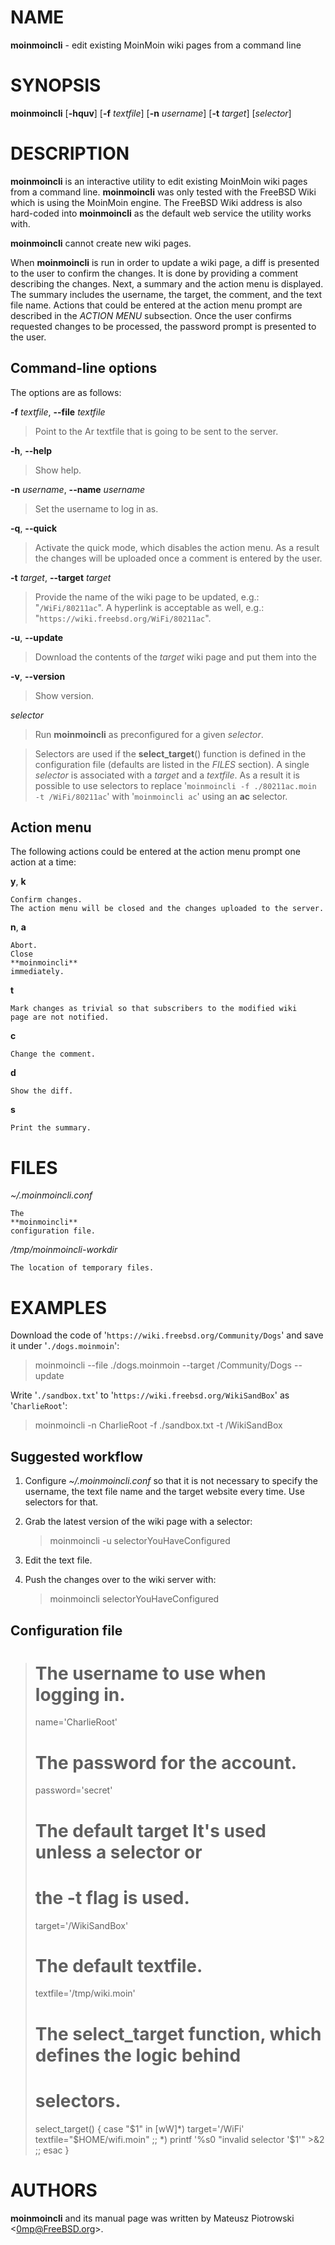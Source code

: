 # NAME

**moinmoincli** - edit existing MoinMoin wiki pages from a command line

# SYNOPSIS

**moinmoincli**
\[**-hquv**]
\[**-f**&nbsp;*textfile*]
\[**-n**&nbsp;*username*]
\[**-t**&nbsp;*target*]
\[*selector*]

# DESCRIPTION

**moinmoincli**
is an interactive utility to edit existing MoinMoin wiki pages from
a command line.
**moinmoincli**
was only tested with the
FreeBSD
Wiki
which is using the MoinMoin engine.
The
FreeBSD
Wiki address is also hard-coded into
**moinmoincli**
as the default web service the utility works with.

**moinmoincli**
cannot create new wiki pages.

When
**moinmoincli**
is run in order to update a wiki page, a diff is presented to the
user to confirm the changes.
It is done by providing a comment describing the changes.
Next, a summary and the action menu is displayed.
The summary includes the username, the target, the comment, and the
text file name.
Actions that could be entered at the action menu prompt are
described in the
*ACTION MENU*
subsection.
Once the user confirms requested changes to be processed, the password prompt
is presented to the user.

## Command-line options

The options are as follows:

**-f** *textfile*, **--file** *textfile*

> Point to the
> Ar textfile
> that is going to be sent to the server.

**-h**, **--help**

> Show help.

**-n** *username*, **--name** *username*

> Set the username to log in as.

**-q**, **--quick**

> Activate the quick mode, which disables the action menu.
> As a result the changes will be uploaded once a comment is entered
> by the user.

**-t** *target*, **--target** *target*

> Provide the name of the wiki page to be updated, e.g.:
> "`/WiFi/80211ac`".
> A hyperlink is acceptable as well, e.g.:
> "`https://wiki.freebsd.org/WiFi/80211ac`".

**-u**, **--update**

> Download the contents of the
> *target*
> wiki page and put them into the

**-v**, **--version**

> Show version.

*selector*

> Run
> **moinmoincli**
> as preconfigured for a given
> *selector*.

> Selectors are used if the
> **select\_target**()
> function is defined in the
> configuration file (defaults are listed in the
> *FILES*
> section).
> A single
> *selector*
> is associated with a
> *target*
> and a
> *textfile*.
> As a result it is possible to use selectors to replace
> '`moinmoincli -f ./80211ac.moin -t /WiFi/80211ac`'
> with
> '`moinmoincli ac`'
> using an
> **ac**
> selector.

## Action menu

The following actions could be entered at the action menu prompt one
action at a time:

**y**, **k**

	Confirm changes.
	The action menu will be closed and the changes uploaded to the server.

**n**, **a**

	Abort.
	Close
	**moinmoincli**
	immediately.

**t**

	Mark changes as trivial so that subscribers to the modified wiki
	page are not notified.

**c**

	Change the comment.

**d**

	Show the diff.

**s**

	Print the summary.

# FILES

*~/.moinmoincli.conf*

	The
	**moinmoincli**
	configuration file.

*/tmp/moinmoincli-workdir*

	The location of temporary files.

# EXAMPLES

Download the code of
'`https://wiki.freebsd.org/Community/Dogs`'
and save it under
'`./dogs.moinmoin`':

> moinmoincli --file ./dogs.moinmoin --target /Community/Dogs --update

Write
'`./sandbox.txt`'
to
'`https://wiki.freebsd.org/WikiSandBox`'
as
'`CharlieRoot`':

> moinmoincli -n CharlieRoot -f ./sandbox.txt -t /WikiSandBox

## Suggested workflow

1.	Configure
	*~/.moinmoincli.conf*
	so that it is not necessary to specify the username, the text file name and the
	target website every time.
	Use selectors for that.

2.	Grab the latest version of the wiki page with a selector:  
	> moinmoincli -u selectorYouHaveConfigured

3.	Edit the text file.

4.	Push the changes over to the wiki server with:  
	> moinmoincli selectorYouHaveConfigured

## Configuration file

> # The username to use when logging in.
> name='CharlieRoot'
> 
> # The password for the account.
> password='secret'
> 
> # The default target It's used unless a selector or
> # the -t flag is used.
> target='/WikiSandBox'
> 
> # The default textfile.
> textfile='/tmp/wiki.moin'
> 
> # The select_target function, which defines the logic behind
> # selectors.
> select_target() {
>     case "$1" in
>         [wW]*)
>             target='/WiFi'
>             textfile="$HOME/wifi.moin"
>             ;;
>         *)
>             printf '%s0 "invalid selector '$1'" >&2
>             ;;
>     esac
> }

# AUTHORS

**moinmoincli**
and its manual page was written by
Mateusz Piotrowski <[0mp@FreeBSD.org](mailto:0mp@FreeBSD.org)>.
